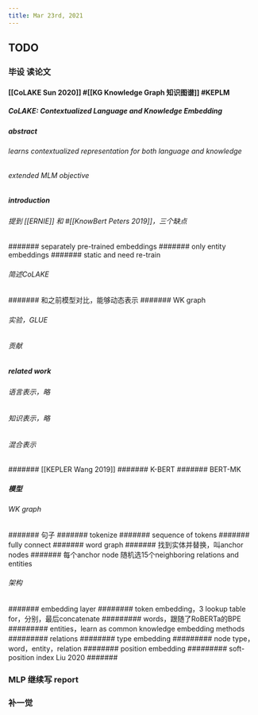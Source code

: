 ```yaml
---
title: Mar 23rd, 2021
---
```


## TODO
### 毕设 读论文
#### [[CoLAKE Sun 2020]] #[[KG Knowledge Graph 知识图谱]] #KEPLM
##### CoLAKE: Contextualized Language and Knowledge Embedding
##### abstract
###### learns contextualized representation for both language and knowledge
###### extended MLM objective
##### introduction
###### 提到 [[ERNIE]] 和 #[[KnowBert Peters 2019]]，三个缺点
####### separately pre-trained embeddings
####### only entity embeddings
####### static and need re-train
###### 简述CoLAKE
####### 和之前模型对比，能够动态表示
####### WK graph
###### 实验，GLUE
###### 贡献
##### related work
###### 语言表示，略
###### 知识表示，略
###### 混合表示
####### [[KEPLER Wang 2019]]
####### K-BERT
####### BERT-MK
##### 模型
###### WK graph
####### 句子
####### tokenize
####### sequence of tokens
####### fully connect
####### word graph
####### 找到实体并替换，叫anchor nodes
####### 每个anchor node 随机选15个neighboring relations and entities
###### 架构
####### embedding layer
######## token embedding，3 lookup table for，分别，最后concatenate
######### words，跟随了RoBERTa的BPE
######### entities，learn as common knowledge embedding methods
######### relations
######## type embedding
######### node type，word，entity，relation
######## position embedding
######### soft-position index Liu 2020
#######
### MLP 继续写 report
### 补一觉
